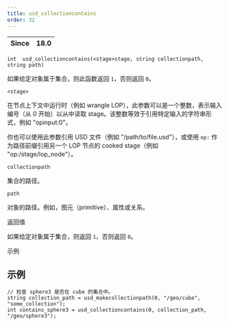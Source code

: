 ```yaml
---
title: usd_collectioncontains  
order: 32  
---  
```


| Since | 18.0 |  
| --- | --- |  

`int  usd_collectioncontains(<stage>stage, string collectionpath, string path)`  

如果给定对象属于集合，则此函数返回 `1`，否则返回 `0`。  

`<stage>`  

在节点上下文中运行时（例如 wrangle LOP），此参数可以是一个整数，表示输入编号（从 0 开始）以从中读取 stage。该整数等效于引用特定输入的字符串形式，例如 "opinput:0"。  

你也可以使用此参数引用 USD 文件（例如 "/path/to/file.usd"），或使用 `op:` 作为路径前缀引用另一个 LOP 节点的 cooked stage（例如 "op:/stage/lop_node"）。  

`collectionpath`  

集合的路径。  

`path`  

对象的路径。例如，图元（primitive）、属性或关系。  

返回值  

如果给定对象属于集合，则返回 `1`，否则返回 `0`。  

示例  

## 示例  

```vex  
// 检查 sphere3 是否在 cube 的集合中。  
string collection_path = usd_makecollectionpath(0, "/geo/cube", "some_collection");  
int contains_sphere3 = usd_collectioncontains(0, collection_path, "/geo/sphere3");  

```